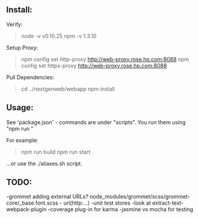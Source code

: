 Install:
--------

Verify:

>node -v
v0.10.25
>npm -v
1.3.10

Setup Proxy:

>npm config set http-proxy http://web-proxy.rose.hp.com:8088
>npm config set https-proxy http://web-proxy.rose.hp.com:8088

Pull Dependencies:

>cd ../nextgenweb/webapp
>npm install

Usage:
------

See 'package.json' - commands are under "scripts".
You run them using "npm run <script-command>"

For example:
>npm run build
>npm run start

...or use the ./aliases.sh script.

TODO:
-----

-grommet adding external URLs?
    node_modules/grommet/scss/grommet-core/_base.font.scss - url(http:...)
-unit test stores
-look at extract-text-webpack-plugin
-coverage plug-in for karma
-jasmine vs mocha for testing
